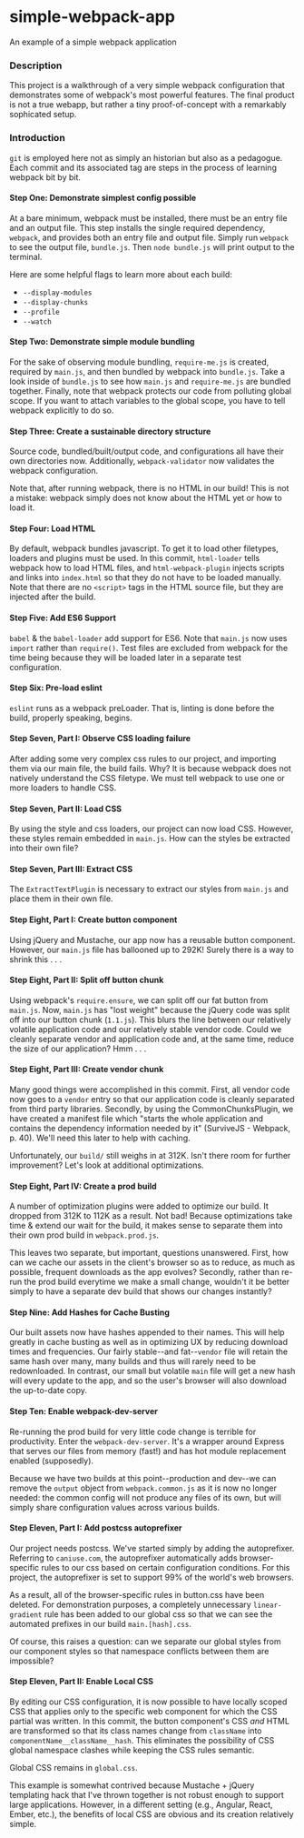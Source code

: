 # simple-webpack-app
An example of a simple webpack application

### Description
This project is a walkthrough of a very simple webpack configuration that
demonstrates some of webpack's most powerful features. The final product is not
a true webapp, but rather a tiny proof-of-concept with a remarkably sophicated
setup.

### Introduction
`git` is employed here not as simply an historian but also as a pedagogue. Each
commit and its associated tag are steps in the process of learning webpack bit
by bit.

#### Step One: Demonstrate simplest config possible
At a bare minimum, webpack must be installed, there must be an entry
file and an output file. This step installs the single required
dependency, `webpack`, and provides both an entry file and output
file. Simply run `webpack` to see the output file, `bundle.js`. Then
`node bundle.js` will print output to the terminal.

Here are some helpful flags to learn more about each build:

* `--display-modules`
* `--display-chunks`
* `--profile`
* `--watch`

#### Step Two: Demonstrate simple module bundling

For the sake of observing module bundling, `require-me.js` is created,
required by `main.js`, and then bundled by webpack into `bundle.js`. Take a look
inside of `bundle.js` to see how `main.js` and `require-me.js` are bundled
together. Finally, note that webpack protects our code from polluting global
scope. If you want to attach variables to the global scope, you have to tell
webpack explicitly to do so.

#### Step Three: Create a sustainable directory structure

Source code, bundled/built/output code, and configurations all have
their own directories now. Additionally, `webpack-validator` now
validates the webpack configuration.

Note that, after running webpack, there is no HTML in our build! This is
not a mistake: webpack simply does not know about the HTML yet or how to
load it.

#### Step Four: Load HTML

By default, webpack bundles javascript. To get it to load other
filetypes, loaders and plugins must be used. In this commit, `html-loader`
tells webpack how to load HTML files, and `html-webpack-plugin`
injects scripts and links into `index.html` so that they do not have to
be loaded manually. Note that there are no `<script>` tags in the HTML
source file, but they are injected after the build.

#### Step Five: Add ES6 Support

`babel` & the `babel-loader` add support for ES6. Note that `main.js`
now uses `import` rather than `require()`. Test files are excluded from
webpack for the time being because they will be loaded later in a
separate test configuration.

#### Step Six: Pre-load eslint

`eslint` runs as a webpack preLoader. That is, linting is done before
the build, properly speaking, begins.

#### Step Seven, Part I: Observe CSS loading failure

After adding some very complex css rules to our project, and importing
them via our main file, the build fails. Why? It is because webpack does
not natively understand the CSS filetype. We must tell webpack to use
one or more loaders to handle CSS.

#### Step Seven, Part II: Load CSS

By using the style and css loaders, our project can now load CSS.
However, these styles remain embedded in `main.js`. How can the styles
be extracted into their own file?

#### Step Seven, Part III: Extract CSS

The `ExtractTextPlugin` is necessary to extract our styles from `main.js` and
place them in their own file.

#### Step Eight, Part I: Create button component

Using jQuery and Mustache, our app now has a reusable button component.
However, our `main.js` file has ballooned up to 292K! Surely there is a
way to shrink this . . .

#### Step Eight, Part II: Split off button chunk

Using webpack's `require.ensure`, we can split off our fat button from
`main.js`. Now, `main.js` has "lost weight" because the jQuery code
was split off into our button chunk (`1.1.js`). This blurs the line
between our relatively volatile application code and our relatively
stable vendor code. Could we cleanly separate vendor and application
code and, at the same time, reduce the size of our application? Hmm . . .

#### Step Eight, Part III: Create vendor chunk

Many good things were accomplished in this commit. First, all vendor
code now goes to a `vendor` entry so that our application code is cleanly
separated from third party libraries. Secondly, by using the
CommonChunksPlugin, we have created a manifest file which "starts the
whole application and contains the dependency information needed by it"
(SurviveJS - Webpack, p. 40). We'll need this later to help with
caching.

Unfortunately, our `build/` still weighs in at 312K. Isn't there room for
further improvement? Let's look at additional optimizations.

#### Step Eight, Part IV: Create a prod build

A number of optimization plugins were added to optimize our build. It
dropped from 312K to 112K as a result. Not bad! Because optimizations
take time & extend our wait for the build, it makes sense to separate
them into their own prod build in `webpack.prod.js`.

This leaves two separate, but important, questions unanswered. First,
how can we cache our assets in the client's browser so as to reduce, as
much as possible, frequent downloads as the app evolves? Secondly,
rather than re-run the prod build everytime we make a small change,
wouldn't it be better simply to have a separate dev build that shows our
changes instantly?

#### Step Nine: Add Hashes for Cache Busting

Our built assets now have hashes appended to their names. This will help
greatly in cache busting as well as in optimizing UX by reducing
download times and frequencies. Our fairly stable--and fat--`vendor` file will
retain the same hash over many, many builds and thus will rarely need to
be redownloaded. In contrast, our small but volatile `main` file will
get a new hash will every update to the app, and so the user's browser
will also download the up-to-date copy.

#### Step Ten: Enable webpack-dev-server

Re-running the prod build for very little code change is terrible for
productivity. Enter the `webpack-dev-server`. It's a wrapper around
Express that serves our files from memory (fast!) and has hot module
replacement enabled (supposedly).

Because we have two builds at this point--production and dev--we can
remove the `output` object from `webpack.common.js` as it is now no
longer needed: the common config will not produce any files of its own,
but will simply share configuration values across various builds.

#### Step Eleven, Part I: Add postcss autoprefixer

Our project needs postcss. We've started simply by adding the
autoprefixer. Referring to `caniuse.com`, the autoprefixer automatically
adds browser-specific rules to our css based on certain configuration
conditions. For this project, the autoprefixer is set to support 99% of
the world's web browsers.

As a result, all of the browser-specific rules in button.css have been
deleted. For demonstration purposes, a completely unnecessary
`linear-gradient` rule has been added to our global css so that we can
see the automated prefixes in our build `main.[hash].css`.

Of course, this raises a question: can we separate our global styles
from our component styles so that namespace conflicts between them are
impossible?

#### Step Eleven, Part II: Enable Local CSS

By editing our CSS configuration, it is now possible to have locally
scoped CSS that applies only to the specific web component for which the
CSS partial was written. In this commit, the button component's CSS
*and* HTML are transformed so that its class names change from
`className` into `componentName__className__hash`. This eliminates the
possibility of CSS global namespace clashes while keeping the CSS rules
semantic.

Global CSS remains in `global.css`.

This example is somewhat contrived because Mustache + jQuery templating
hack that I've thrown together is not robust enough to support large
applications. However, in a different setting (e.g., Angular, React,
Ember, etc.), the benefits of local CSS are obvious and its creation
relatively simple.
